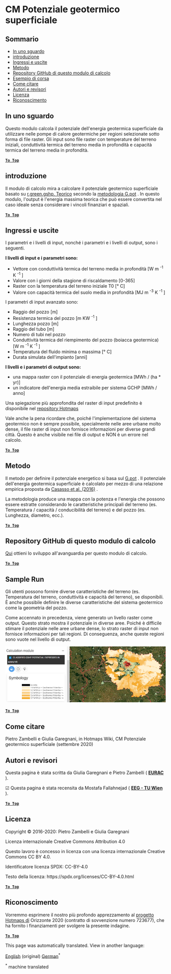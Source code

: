 <h1> <a class="anchor" id="cm-shallow-geothermal-potential" href="#cm-shallow-geothermal-potential"><i class="fa fa-link"></i></a> CM Potenziale geotermico superficiale </h1><h2> <a class="anchor" id="table-of-contents" href="#table-of-contents"><i class="fa fa-link"></i></a> Sommario </h2><ul><li> <a href="#in-a-glance">In uno sguardo</a> </li><li> <a href="#introduction">introduzione</a> </li><li> <a href="#inputs-and-outputs">Ingressi e uscite</a> </li><li> <a href="#method">Metodo</a> </li><li> <a href="#github-repository-of-this-calculation-module">Repository GitHub di questo modulo di calcolo</a> </li><li> <a href="#sample-run">Esempio di corsa</a> </li><li> <a href="#how-to-cite">Come citare</a> </li><li> <a href="#authors-and-reviewers">Autori e revisori</a> </li><li> <a href="#license">Licenza</a> </li><li> <a href="#acknowledgement">Riconoscimento</a> </li></ul><h2> <a class="anchor" id="in-a-glance" href="#in-a-glance"><i class="fa fa-link"></i></a> In uno sguardo </h2><p> Questo modulo calcola il potenziale dell&#39;energia geotermica superficiale da utilizzare nelle pompe di calore geotermiche per regioni selezionate sotto forma di file raster. Gli input sono file raster con temperature del terreno iniziali, conduttività termica del terreno media in profondità e capacità termica del terreno media in profondità. </p><p> <a href="#table-of-contents"><strong><code>To Top</code></strong></a> </p> <h2> <a class="anchor" id="introduction" href="#introduction"><i class="fa fa-link"></i></a> introduzione </h2><p> Il modulo di calcolo mira a calcolare il potenziale geotermico superficiale basato su <a href="https://grass.osgeo.org/grass76/manuals/addons/r.green.gshp.theoretical.html">r.green.gshp. Teorico</a> secondo la <a href="https://www.sciencedirect.com/science/article/pii/S0360544216303358">metodologia G.pot</a> . In questo modulo, l&#39;output è l&#39;energia massima teorica che può essere convertita nel caso ideale senza considerare i vincoli finanziari e spaziali. </p><p> <a href="#table-of-contents"><strong><code>To Top</code></strong></a> </p> <h2> <a class="anchor" id="inputs-and-outputs" href="#inputs-and-outputs"><i class="fa fa-link"></i></a> Ingressi e uscite </h2><p> I parametri e i livelli di input, nonché i parametri e i livelli di output, sono i seguenti. </p><p> <strong>I livelli di input e i parametri sono:</strong> </p><ul><li> Vettore con conduttività termica del terreno media in profondità [W m <sup>-1</sup> K <sup>-1</sup> ] </li><li> Valore con i giorni della stagione di riscaldamento [0-365] </li><li> Raster con la temperatura del terreno iniziale T0 [° C] </li><li> Valore con capacità termica del suolo media in profondità [MJ m <sup>-3</sup> K <sup>-1</sup> ] </li></ul><p> I parametri di input avanzato sono: </p><ul><li> Raggio del pozzo [m] </li><li> Resistenza termica del pozzo [m KW <sup>-1</sup> ] </li><li> Lunghezza pozzo [m] </li><li> Raggio del tubo [m] </li><li> Numero di tubi nel pozzo </li><li> Conduttività termica del riempimento del pozzo (boiacca geotermica) [W m <sup>-1</sup> K <sup>-1</sup> ] </li><li> Temperatura del fluido minima o massima [° C] </li><li> Durata simulata dell&#39;impianto [anni] </li></ul><p> <strong>I livelli e i parametri di output sono:</strong> </p><ul><li> una mappa raster con il potenziale di energia geotermica [MWh / (ha * yr)] </li><li> un indicatore dell&#39;energia media estraibile per sistema GCHP [MWh / anno] </li></ul><p> Una spiegazione più approfondita del raster di input predefinito è disponibile nel <a href="https://gitlab.com/hotmaps/potential/potential_geothermal_raster">repository Hotmaps</a> </p><p> Vale anche la pena ricordare che, poiché l&#39;implementazione del sistema geotermico non è sempre possibile, specialmente nelle aree urbane molto dense, il file raster di input non fornisce informazioni per diverse grandi città. Questo è anche visibile nei file di output e NON è un errore nel calcolo. </p><p> <a href="#table-of-contents"><strong><code>To Top</code></strong></a> </p> <h2> <a class="anchor" id="method" href="#method"><i class="fa fa-link"></i></a> Metodo </h2><p> Il metodo per definire il potenziale energetico si basa sul <a href="https://www.sciencedirect.com/science/article/pii/S0360544216303358">G.pot</a> . Il potenziale dell&#39;energia geotermica superficiale è calcolato per mezzo di una relazione empirica proposta da <a href="https://www.sciencedirect.com/science/article/pii/S0360544216303358">Casasso et al. (2016)</a> . </p><p> La metodologia produce una mappa con la potenza e l&#39;energia che possono essere estratte considerando le caratteristiche principali del terreno (es. Temperatura / capacità / conducibilità del terreno) e del pozzo (es. Lunghezza, diametro, ecc.). </p><p> <a href="#table-of-contents"><strong><code>To Top</code></strong></a> </p> <h2> <a class="anchor" id="github-repository-of-this-calculation-module" href="#github-repository-of-this-calculation-module"><i class="fa fa-link"></i></a> Repository GitHub di questo modulo di calcolo </h2><p> <a href="https://github.com/HotMaps/gchp_potential/tree/develop">Qui</a> ottieni lo sviluppo all&#39;avanguardia per questo modulo di calcolo. </p><p> <a href="#table-of-contents"><strong><code>To Top</code></strong></a> </p> <h2> <a class="anchor" id="sample-run" href="#sample-run"><i class="fa fa-link"></i></a> Sample Run </h2><p> Gli utenti possono fornire diverse caratteristiche del terreno (es. Temperatura del terreno, conduttività e capacità del terreno), se disponibili. È anche possibile definire le diverse caratteristiche del sistema geotermico come la geometria del pozzo. </p><p> Come accennato in precedenza, viene generato un livello raster come output. Questo strato mostra il potenziale in diverse aree. Poiché è difficile stimare il potenziale nelle aree urbane dense, lo strato raster di input non fornisce informazioni per tali regioni. Di conseguenza, anche queste regioni sono vuote nel livello di output. </p><img src="/en/CM-Shallow-geothermal-potential/shallow_geothermal_out_raster.png"/><p> <a href="#table-of-contents"><strong><code>To Top</code></strong></a> </p> <h2> <a class="anchor" id="how-to-cite" href="#how-to-cite"><i class="fa fa-link"></i></a> Come citare </h2><p> Pietro Zambelli e Giulia Garegnani, in Hotmaps Wiki, CM Potenziale geotermico superficiale (settembre 2020) </p><h2> <a class="anchor" id="authors-and-reviewers" href="#authors-and-reviewers"><i class="fa fa-link"></i></a> Autori e revisori </h2><p> Questa pagina è stata scritta da Giulia Garegnani e Pietro Zambelli ( <strong><a href="http://www.eurac.edu">EURAC</a></strong> ). </p><p> ☑ Questa pagina è stata recensita da Mostafa Fallahnejad ( <strong><a href="https://eeg.tuwien.ac.at/">EEG - TU Wien</a></strong> ). </p><p> <a href="#table-of-contents"><strong><code>To Top</code></strong></a> </p> <h2> <a class="anchor" id="license" href="#license"><i class="fa fa-link"></i></a> Licenza </h2><p> Copyright © 2016-2020: Pietro Zambelli e Giulia Garegnani </p><p> Licenza internazionale Creative Commons Attribution 4.0 </p><p> Questo lavoro è concesso in licenza con una licenza internazionale Creative Commons CC BY 4.0. </p><p> Identificatore licenza SPDX: CC-BY-4.0 </p><p> Testo della licenza: https://spdx.org/licenses/CC-BY-4.0.html </p><p> <a href="#table-of-contents"><strong><code>To Top</code></strong></a> </p> <h2> <a class="anchor" id="acknowledgement" href="#acknowledgement"><i class="fa fa-link"></i></a> Riconoscimento </h2><p> Vorremmo esprimere il nostro più profondo apprezzamento al <a href="https://www.hotmaps-project.eu">progetto Hotmaps di</a> Orizzonte 2020 (contratto di sovvenzione numero 723677), che ha fornito i finanziamenti per svolgere la presente indagine. </p><p> <a href="#table-of-contents"><strong><code>To Top</code></strong></a> </p> 


<!--- THIS IS A SUPER UNIQUE IDENTIFIER -->

This page was automatically translated. View in another language:

[English](../en/CM-Shallow-geothermal-potential) (original) [German](../de/CM-Shallow-geothermal-potential)<sup>\*</sup>  

<sup>\*</sup> machine translated
